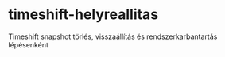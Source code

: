 # timeshift-helyreallitas
Timeshift snapshot törlés, visszaállítás és rendszerkarbantartás lépésenként
